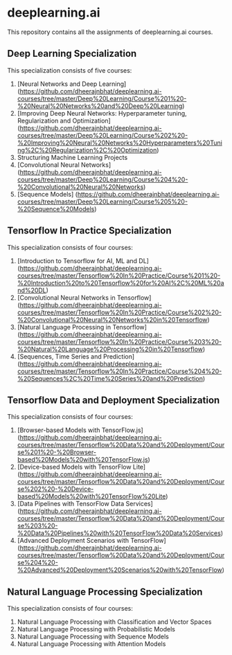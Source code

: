 # deeplearning.ai

This repository contains all the assignments of deeplearning.ai courses.

## Deep Learning Specialization
This specialization consists of five courses:

  1. [Neural Networks and Deep Learning] (https://github.com/dheerajnbhat/deeplearning.ai-courses/tree/master/Deep%20Learning/Course%201%20-%20Neural%20Networks%20and%20Deep%20Learning)
  2. [Improving Deep Neural Networks: Hyperparameter tuning, Regularization and Optimization] (https://github.com/dheerajnbhat/deeplearning.ai-courses/tree/master/Deep%20Learning/Course%202%20-%20Improving%20Neural%20Networks%20Hyperparameters%20Tuning%2C%20Regularization%2C%20Optimization)
  3. Structuring Machine Learning Projects
  4. [Convolutional Neural Networks] (https://github.com/dheerajnbhat/deeplearning.ai-courses/tree/master/Deep%20Learning/Course%204%20-%20Convolutional%20Neural%20Networks)
  5. [Sequence Models] (https://github.com/dheerajnbhat/deeplearning.ai-courses/tree/master/Deep%20Learning/Course%205%20-%20Sequence%20Models)


## Tensorflow In Practice Specialization
This specialization consists of four courses:

  1. [Introduction to Tensorflow for AI, ML and DL] (https://github.com/dheerajnbhat/deeplearning.ai-courses/tree/master/Tensorflow%20In%20Practice/Course%201%20-%20Introduction%20to%20Tensorflow%20for%20AI%2C%20ML%20and%20DL)  
  2. [Convolutional Neural Networks in Tensorflow] (https://github.com/dheerajnbhat/deeplearning.ai-courses/tree/master/Tensorflow%20In%20Practice/Course%202%20-%20Convolutional%20Neural%20Networks%20in%20Tensorflow)
  3. [Natural Language Processing in Tensorflow] (https://github.com/dheerajnbhat/deeplearning.ai-courses/tree/master/Tensorflow%20In%20Practice/Course%203%20-%20Natural%20Language%20Processing%20in%20Tensorflow)
  4. [Sequences, Time Series and Prediction] (https://github.com/dheerajnbhat/deeplearning.ai-courses/tree/master/Tensorflow%20In%20Practice/Course%204%20-%20Sequences%2C%20Time%20Series%20and%20Prediction)


## Tensorflow Data and Deployment Specialization
This specialization consists of four courses:

  1. [Browser-based Models with TensorFlow.js] (https://github.com/dheerajnbhat/deeplearning.ai-courses/tree/master/Tensorflow%20Data%20and%20Deployment/Course%201%20-%20Browser-based%20Models%20with%20TensorFlow.js)
  2. [Device-based Models with TensorFlow Lite] (https://github.com/dheerajnbhat/deeplearning.ai-courses/tree/master/Tensorflow%20Data%20and%20Deployment/Course%202%20-%20Device-based%20Models%20with%20TensorFlow%20Lite)
  3. [Data Pipelines with TensorFlow Data Services] (https://github.com/dheerajnbhat/deeplearning.ai-courses/tree/master/Tensorflow%20Data%20and%20Deployment/Course%203%20-%20Data%20Pipelines%20with%20TensorFlow%20Data%20Services)
  4. [Advanced Deployment Scenarios with TensorFlow] (https://github.com/dheerajnbhat/deeplearning.ai-courses/tree/master/Tensorflow%20Data%20and%20Deployment/Course%204%20-%20Advanced%20Deployment%20Scenarios%20with%20TensorFlow)


## Natural Language Processing Specialization
This specialization consists of four courses:

  1. Natural Language Processing with Classification and Vector Spaces 
  2. Natural Language Processing with Probabilistic Models
  3. Natural Language Processing with Sequence Models
  4. Natural Language Processing with Attention Models